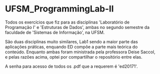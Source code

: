 # UFSM_ProgrammingLab-II
Todos os exercícios que fiz para as disciplinas 'Laboratório de Programação I' e 'Estruturas de Dados', ambas no segundo semestre da faculdade de 'Sistemas de Informação', na UFSM.

São duas disciplinas muito similares, Lab1 sendo a maior parte das aplicações práticas, enquando ED compõe a parte mais teórica do conteúdo. Enquanto ambas foram ministrada pela professora Deise Saccol, e pelas razões acima, optei por compartilhar o repositório entre elas.

A senha para acesso de todos os .pdf que a requerem é 'ed20171'.
